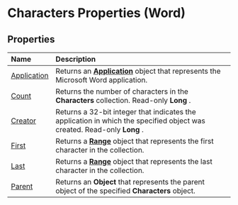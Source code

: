 
# Characters Properties (Word)

## Properties



|**Name**|**Description**|
|:-----|:-----|
|[Application](931036f9-ee14-4de2-0a83-678dfdc946ee.md)|Returns an  **[Application](d1cf6f8f-4e88-bf01-93b4-90a83f79cb44.md)** object that represents the Microsoft Word application.|
|[Count](6423eb0f-9342-d5b5-b5d4-c363d79274b3.md)|Returns the number of characters in the  **Characters** collection. Read-only **Long** .|
|[Creator](d8bed9e7-237a-4049-79d1-1d68cc9ca0f1.md)|Returns a 32-bit integer that indicates the application in which the specified object was created. Read-only  **Long** .|
|[First](39622b1b-71fa-09b4-c7c5-84403a33249a.md)|Returns a  **[Range](15a7a1c4-5f3f-5b6e-60e9-29688de3f274.md)** object that represents the first character in the collection.|
|[Last](465bc555-2310-4309-79fb-f5b1e560f54f.md)|Returns a  **[Range](15a7a1c4-5f3f-5b6e-60e9-29688de3f274.md)** object that represents the last character in the collection.|
|[Parent](dcbb2a77-bf82-97c9-1396-81b43ae49377.md)|Returns an  **Object** that represents the parent object of the specified **Characters** object.|
